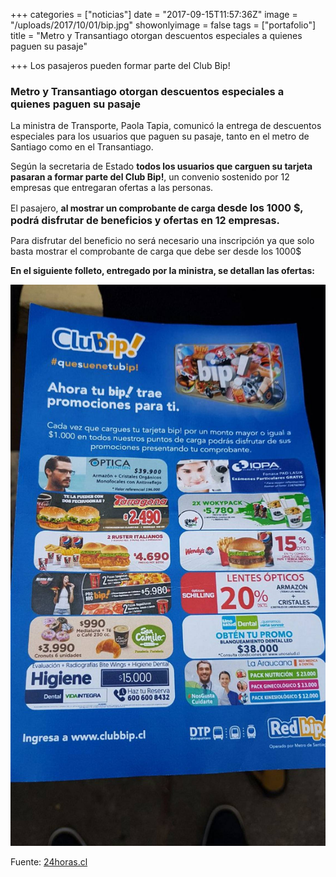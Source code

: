 +++
categories = ["noticias"]
date = "2017-09-15T11:57:36Z"
image = "/uploads/2017/10/01/bip.jpg"
showonlyimage = false
tags = ["portafolio"]
title = "Metro y Transantiago otorgan descuentos especiales a quienes paguen su pasaje"

+++
Los pasajeros pueden formar parte del Club Bip!

### **Metro y Transantiago otorgan descuentos especiales a quienes paguen su pasaje**

La ministra de Transporte, Paola Tapia, comunicó la entrega de descuentos especiales para los usuarios que paguen su pasaje, tanto en el metro de Santiago como en el Transantiago.

Según la secretaria de Estado **todos los usuarios que carguen su tarjeta pasaran a formar parte del Club Bip!**, un convenio sostenido por 12 empresas que entregaran ofertas a las personas.

El pasajero, **al mostrar un comprobante de carga <span style="font-size: 1rem;">desde los 1000 $, podrá disfrutar de beneficios y ofertas en 12 empresas.</span>**

Para disfrutar del beneficio no será necesario una inscripción ya que solo basta mostrar el comprobante de carga que debe ser desde los 1000$

**En el siguiente folleto, entregado por la ministra, se detallan las ofertas:**

![](/uploads/2017/10/01/WhatsApp%20Image%202017-09-29%20at%2011.22.57.jpeg)

Fuente: [24horas.cl](http://www.24horas.cl/nacional/metro-y-transantiago-anuncian-descuentos-especiales-para-quienes-paguen-su-pasaje-2519164)

###